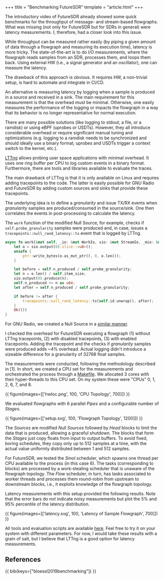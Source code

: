 +++
title = "Benchmarking FutureSDR"
template = "article.html"
+++

The introductory video of FutureSDR already showed some quick benchmarks for the throughput of message- and stream-based flowgraphs.
What was missing (not only for FutureSDR but for SDRs in general) were latency measurements.
I, therefore, had a closer look into this issue.

While throughput can be measured rather easily (by piping a given amount of data through a flowgraph and measuring its execution time), latency is more tricky.
The state-of-the-art is to do I/O measurements, where the flowgraph reads samples from an SDR, processes them, and loops them back.
Using external HW (i.e., a signal generator and an oscillator), one can measure the latency.

The drawback of this approach is obvious.
It requires HW, a non-trivial setup, is hard to automate and integrate in CI/CD.

An alternative is measuring latency by logging when a sample is produced in a source and received in a sink.
The main requirement for this measurement is that the overhead must be minimal.
Otherwise, one easily measures the performance of the logging or impacts the flowgraph in a way that its behavior is no longer representative for normal execution.

<!-- more -->

There are many possible solutions (like logging to stdout, a file, or a ramdisk) or using eBPF (uprobes or USDTs).
However, they all introduce considerable overhead or require significant manual tuning and optimizations (e.g. logging to a ramdisk needs to be synchronized and should ideally use a binary format; uprobes and USDTs trigger a context switch to the kernel, etc.).

[LTTng](https://lttng.org/) allows probing user space applications with minimal overhead.
It uses one ring buffer per CPU to log custom events in a binary format.
Furthermore, there are tools and libraries available to evaluate the traces.

The main drawback of LTTng is that it is only available on Linux and requires adding tracepoints to the code.
The latter is easily possible for GNU Radio and FutureSDR by adding custom sources and sinks that provide these tracepoints.

The underlying idea is to define a *granularity* and issue TX/RX events when *granularity* samples are produced/consumed in the source/sink.
One then correlates the events in post-processing to calculate the latency.

The `work` function of the modified Null Source, for example, checks if `self.probe_granularity` samples were produced and, in case, issues a `tracepoints::null_rand_latency::tx` event that is logged by LTTng.

```rust
async fn work(&mut self, _io: &mut WorkIo, sio: &mut StreamIo, _mio: &mut MessageIo<Self>, _meta: &mut BlockMeta) -> Result<()> {
    let o = sio.output(0).slice::<u8>();
    unsafe {
        ptr::write_bytes(o.as_mut_ptr(), 0, o.len());
    }

    let before = self.n_produced / self.probe_granularity;
    let n = o.len() / self.item_size;
    sio.output(0).produce(n);
    self.n_produced += n as u64;
    let after = self.n_produced / self.probe_granularity;

    if before != after {
        tracepoints::null_rand_latency::tx(self.id.unwrap(), after);
    }
    Ok(())
}
```

For GNU Radio, we created a Null Source in a [similar manner](https://github.com/bastibl/FutureSDR/blob/9996a494597cedb834740e88315b955fbde280bb/perf/null_rand_latency/null_rand_flowgraph.cpp#L22-L67).

I checked the overhead for FutureSDR executing a flowgraph (1) without LTTng tracepoints, (2) with disabled tracepoints, (3) with enabled tracepoints.
Adding the tracepoint and the checks if *granularity* samples were produced adds ~4% overhead.
Actual logging didn't introduce a sizeable difference for a granularity of 32768 float samples.

The measurements were conducted, following the methodology described in [1].
In short, we created a CPU set for the measurements and orchestrated the process through a [Makefile](https://github.com/bastibl/FutureSDR/blob/9996a494597cedb834740e88315b955fbde280bb/perf/null_rand_latency/Makefile).
We allocated 3 cores with their hyper-threads to this CPU set.
On my system these were "CPUs" 0, 1, 2, 6, 7, and 8. 

{{ figure(images=[['hwloc.png', 100, 'CPU Topology', 700]]) }}

We evaluated flowgraphs with 6 parallel *Pipes* and a configurable number of *Stages*.

{{ figure(images=[['setup.svg', 100, 'Flowgraph Topology', 1200]]) }}

The *Sources* are modified *Null Sources* followed by *Head* blocks to limit the data that is produced, allowing a graceful shutdown.
The blocks that form the *Stages* just copy floats from input to output buffers.
To avoid fixed, boring schedules, they copy only up to 512 samples at a time, with the actual value uniformly distributed between 1 and 512 samples.

For FutureSDR, we tested the *Smol* scheduler, which spawns one thread per CPU available to the process (in this case 6).
The tasks (corresponding to blocks) are processed by a work-stealing scheduler that is unaware of the flowgraph topology.
The *Flow* scheduler, in turn, has tasks associated to worker threads and processes them round-robin from upstream to downstream blocks, i.e., it exploits knowledge of the flowgraph topology.

Latency measurements with this setup provided the following results.
Note that the error bars do *not* indicate noisy measurements but plot the 5% and 95% percentile of the latency distribution.

{{ figure(images=[['latency.svg', 100, 'Latency of Sample Flowgraph', 700]]) }}

All tools and evaluation scripts are available [here](https://github.com/bastibl/FutureSDR/tree/7606c77a6d025a409954490b87d53a5c3adab885/perf/null_rand_latency).
Feel free to try it on your system with different parameters.
For now, I would take these results with a grain of salt, but I believe that LTTng is a good option for latency measurements.

## References

{{ bib(keys=["bloessl2019benchmarking"]) }}

